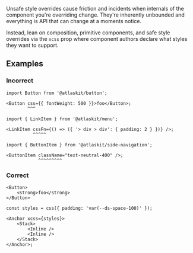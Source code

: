 Unsafe style overrides cause friction and incidents when internals of the component you're
overriding change. They're inherently unbounded and everything is API that can change at a moments
notice.

Instead, lean on composition, primitive components, and safe style overrides via the `xcss` prop
where component authors declare what styles they want to support.

## Examples

### Incorrect

```tsx
import Button from '@atlaskit/button';

<Button css={{ fontWeight: 500 }}>foo</Button>;
        ^^^
```

```tsx
import { LinkItem } from '@atlaskit/menu';

<LinkItem cssFn={() => ({ '> div > div': { padding: 2 } })} />;
          ^^^^^
```

```tsx
import { ButtonItem } from '@atlaskit/side-navigation';

<ButtonItem className="text-neutral-400" />;
            ^^^^^^^^^
```

### Correct

```tsx
<Button>
	<strong>foo</strong>
</Button>
```

```tsx
const styles = css({ padding: 'var(--ds-space-100)' });

<Anchor xcss={styles}>
	<Stack>
		<Inline />
		<Inline />
	</Stack>
</Anchor>;
```
